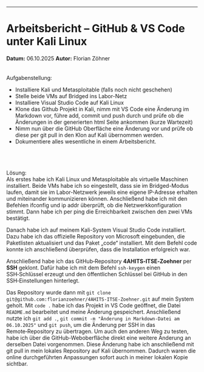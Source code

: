 

---

# Arbeitsbericht – GitHub & VS Code unter Kali Linux

**Datum:** 06.10.2025
**Autor:** Florian Zöhner
<br>
<br>
<br>
Aufgabenstellung:<br>
 
- Installiere Kali und Metasploitable (falls noch nicht geschehen)
- Stelle beide VMs auf Bridged ins Labor-Netz
- Installiere Visual Studio Code auf Kali Linux
- Klone das Github Projekt in Kali, nimm mit VS Code eine Änderung im Markdown vor, führe add, commit und push durch und prüfe ob die Änderungen in der generierten html Seite ankommen (kurze Wartezeit)
- Nimm nun über die GitHub Oberfläche eine Änderung vor und prüfe ob diese per git pull in den Klon auf Kali übernommen werden.
- Dokumentiere alles wesentliche in einem Arbeitsbericht. <br>
<br>
<br>
<br>
Lösung: 
<br>
Als erstes habe ich Kali Linux und Metasploitable als virtuelle Maschinen installiert. Beide VMs habe ich so eingestellt, dass sie im Bridged-Modus laufen, damit sie im Labor-Netzwerk jeweils eine eigene IP-Adresse erhalten und miteinander kommunizieren können. Anschließend habe ich mit den Befehlen ifconfig und ip addr überprüft, ob die Netzwerkkonfiguration stimmt. Dann habe ich per ping die Erreichbarkeit zwischen den zwei VMs bestätigt.<br>
 
Danach habe ich auf meinem Kali-System Visual Studio Code installiert. Dazu habe ich das offizielle Repository von Microsoft eingebunden, die Paketlisten aktualisiert und das Paket „code“ installiert. Mit dem Befehl code konnte ich anschließend überprüfen, dass die Installation erfolgreich war.<br>
  
Anschließend habe ich das GitHub‑Repository **4AHITS‑ITSE‑Zoehner** per **SSH** geklont. 
Dafür habe ich mit dem Befehl `ssh-keygen` einen SSH‑Schlüssel erzeugt und den öffentlichen Schlüssel bei GitHub in den SSH‑Einstellungen hinterlegt. <br>
 
Das Repository wurde dann mit  `git clone git@github.com:florianzoehner/4AHITS-ITSE-Zoehner.git` auf mein System geholt. 
Mit `code .` habe ich das Projekt in VS Code geöffnet, die Datei `README.md` bearbeitet und meine Änderung gespeichert. 
Anschließend nutzte ich `git add .`, `git commit -m "Änderung in Markdown-Datei am 06.10.2025"` und `git push`, um die Änderung per SSH in das Remote‑Repository zu übertragen. 
Um auch den anderen Weg zu testen, habe ich über die GitHub-Weboberfläche direkt eine weitere Änderung an derselben Datei vorgenommen. Diese Änderung habe ich anschließend mit git pull in mein lokales Repository auf Kali übernommen. Dadurch waren die online durchgeführten Anpassungen sofort auch in meiner lokalen Kopie sichtbar.




